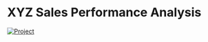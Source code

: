 # XYZ Sales Performance Analysis

[![Project](https://img.shields.io/badge/Project-XYZ%20Sales%20Dashboard-007BFF)](https://www.novypro.com/profile_projects/tarunsharma?Popup=memberProject&Data=1708149136944x585937504981667600)

